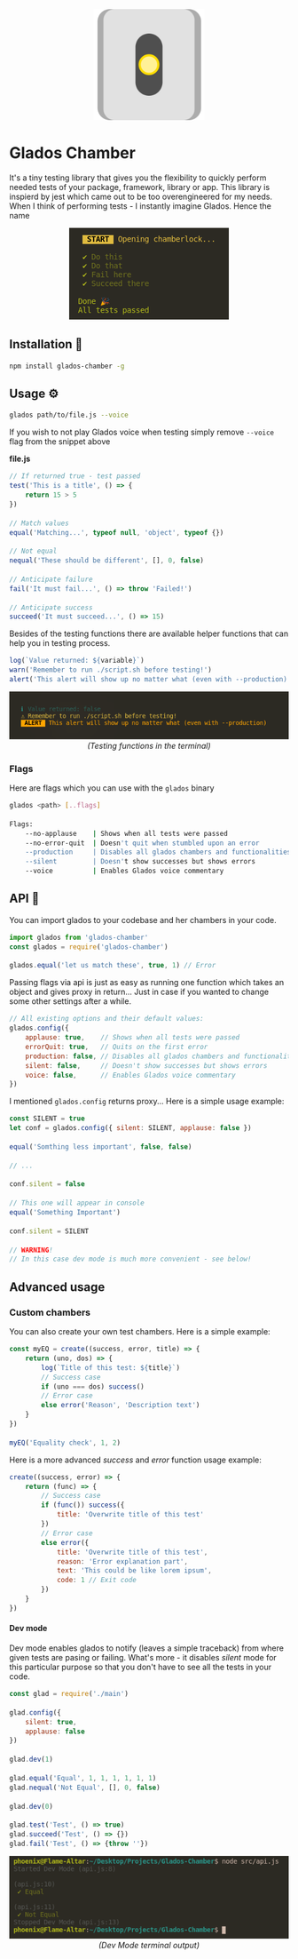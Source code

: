<div align="center">
    <img src="arts/glados.png" width="200">
</div>

# Glados Chamber

It's a tiny testing library that gives you the flexibility to quickly perform needed tests of your package, framework, library or app. This library is inspierd by jest which came out to be too overengineered for my needs. When I think of performing tests - I instantly imagine Glados. Hence the name

<div align="center">
 <img src="arts/ss1.png">
</div>

## Installation 🔧

```bash
npm install glados-chamber -g
```

## Usage ⚙️

```bash
glados path/to/file.js --voice
```

If you wish to not play Glados voice when testing
simply remove `--voice` flag from the snippet above

**file.js**

```js
// If returned true - test passed
test('This is a title', () => {
    return 15 > 5
})

// Match values
equal('Matching...', typeof null, 'object', typeof {})

// Not equal
nequal('These should be different', [], 0, false)

// Anticipate failure
fail('It must fail...', () => throw 'Failed!')

// Anticipate success
succeed('It must succeed...', () => 15)
```

Besides of the testing functions there are available helper functions that can help you in testing process.

```js
log(`Value returned: ${variable}`)
warn('Remember to run ./script.sh before testing!')
alert('This alert will show up no matter what (even with --production)')
```

<div align="center">
 <img src="arts/ss3.png"><br>
 <i>(Testing functions in the terminal)</i>
</div>



### Flags

Here are flags which you can use with the `glados` binary

```bash
glados <path> [..flags]

Flags:
    --no-applause    | Shows when all tests were passed
    --no-error-quit  | Doesn't quit when stumbled upon an error
    --production     | Disables all glados chambers and functionalities (useful in API)
    --silent         | Doesn't show successes but shows errors
    --voice          | Enables Glados voice commentary
```

## API 🎍

You can import glados to your codebase and her chambers in your code.

```js
import glados from 'glados-chamber'
const glados = require('glados-chamber')

glados.equal('let us match these', true, 1) // Error
```

Passing flags via api is just as easy as running one function which takes an object and gives proxy in return... Just in case if you wanted to change some other settings after a while.

```js
// All existing options and their default values:
glados.config({
    applause: true,    // Shows when all tests were passed
    errorQuit: true,   // Quits on the first error
    production: false, // Disables all glados chambers and functionalities
    silent: false,     // Doesn't show successes but shows errors
    voice: false,      // Enables Glados voice commentary
})
```

I mentioned `glados.config` returns proxy... Here is a simple usage example:

```js
const SILENT = true
let conf = glados.config({ silent: SILENT, applause: false })

equal('Somthing less important', false, false)

// ...

conf.silent = false

// This one will appear in console
equal('Something Important')

conf.silent = SILENT

// WARNING!
// In this case dev mode is much more convenient - see below!
```

## Advanced usage

### Custom chambers

You can also create your own test chambers. Here is a simple example:

```js
const myEQ = create((success, error, title) => {
    return (uno, dos) => {
        log(`Title of this test: ${title}`)
        // Success case
        if (uno === dos) success()
        // Error case
        else error('Reason', 'Description text')
    }
})

myEQ('Equality check', 1, 2)
```

Here is a more advanced *success* and *error* function usage example:

```js
create((success, error) => {
    return (func) => {
        // Success case
        if (func()) success({ 
            title: 'Overwrite title of this test' 
        })
        // Error case
        else error({
            title: 'Overwrite title of this test',
            reason: 'Error explanation part',
            text: 'This could be like lorem ipsum',
            code: 1 // Exit code
        })
    }
})
```

#### Dev mode

Dev mode enables glados to notify (leaves a simple traceback) from where given tests are pasing or failing. What's more - it disables *silent* mode for this particular purpose so that you don't have to see all the tests in your code.

```js
const glad = require('./main')

glad.config({
    silent: true,
    applause: false
})

glad.dev(1)

glad.equal('Equal', 1, 1, 1, 1, 1, 1)
glad.nequal('Not Equal', [], 0, false)

glad.dev(0)

glad.test('Test', () => true)
glad.succeed('Test', () => {})
glad.fail('Test', () => {throw ''})
```

<div align="center">
    <img src="arts/ss2.png"><br>
    <i>(Dev Mode terminal output)</i>
</div>
